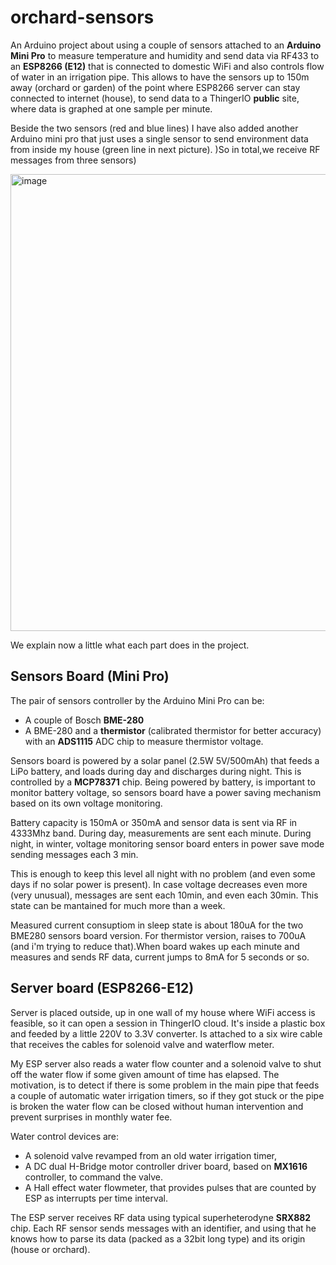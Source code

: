 # orchard-sensors
An Arduino project about using a couple of sensors attached to an **Arduino Mini Pro** to measure temperature and humidity and send data via RF433 to an **ESP8266 (E12)** that is connected to domestic WiFi and also controls flow of water in an irrigation pipe.
This allows to have the sensors up to 150m away (orchard or garden) of the point where ESP8266 server can stay connected to internet (house), to send data to a ThingerIO **public** site, where data is graphed at one sample per minute.

Beside the two sensors (red and blue lines) I have also added another Arduino mini pro that just uses a single sensor to send environment data from inside my house (green line in next picture). )So in total,we receive RF messages from three sensors)

<img width="1570" height="731" alt="image" src="https://github.com/user-attachments/assets/43d3f4d0-9b45-4532-90d5-284b1128df6d" />

We explain now a little what each part does in the project.

<h2>Sensors Board (Mini Pro)</h2>
The pair of sensors controller by the Arduino Mini Pro can be:

- A couple of Bosch **BME-280**
- A BME-280 and a **thermistor** (calibrated thermistor for better accuracy) with an **ADS1115** ADC chip to measure thermistor voltage.
 
Sensors board is powered by a solar panel (2.5W 5V/500mAh) that feeds a LiPo battery, and loads during day and discharges during night. This is controlled by a **MCP78371** chip.
Being powered by battery, is important to monitor battery voltage, so sensors board have a power saving mechanism based on its own voltage monitoring. 

Battery capacity is 150mA or 350mA and sensor data is sent via RF in 4333Mhz band. During day, measurements are sent each minute. During night, in winter, voltage monitoring sensor board enters in power save mode sending messages each 3 min. 

This is enough to keep this level all night with no problem (and even some days if no solar power is present). In case voltage decreases even more (very unusual), messages are sent each 10min, and even each 30min. This state can be mantained for much more than a week.

Measured current consuptiom in sleep state is about 180uA for the two BME280 sensors board version. For thermistor version, raises to 700uA (and i'm trying to reduce that).When board wakes up each minute and measures and sends RF data, current jumps to 8mA for 5 seconds or so.

<h2>Server board (ESP8266-E12)</h2>
Server is placed outside, up in one wall of my house where WiFi access is feasible, so it can open a session in ThingerIO cloud. It's inside a plastic box and feeded by a little 220V to 3.3V converter. Is attached to a six wire cable that receives the cables for solenoid valve and waterflow meter. 

My ESP server also reads a water flow counter and a solenoid valve to shut off the water flow if some given amount of time has elapsed. 
The motivation, is to detect if there is some problem in the main pipe that feeds a couple of automatic water irrigation timers, so if they got stuck or the pipe is broken the water flow can be closed without human intervention and prevent surprises in monthly water fee.

Water control devices are:
- A solenoid valve revamped from an old water irrigation timer,
- A DC dual H-Bridge motor controller driver board, based on **MX1616** controller, to command the valve.
- A Hall effect water flowmeter, that provides pulses that are counted by ESP as interrupts per time interval.

The ESP server receives RF data using typical superheterodyne **SRX882** chip. Each RF sensor sends messages with an identifier, and using that he knows how to parse its data (packed as a 32bit long type) and its origin (house or orchard). 

